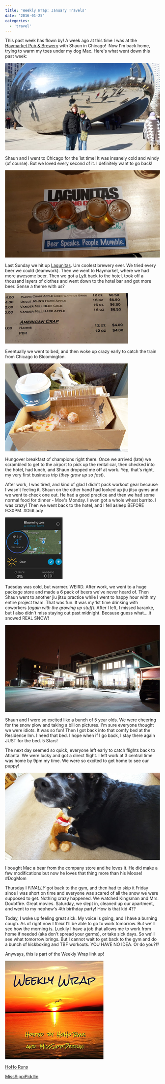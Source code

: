 ```yaml
---
title: 'Weekly Wrap: January Travels'
date: '2016-01-25'
categories:
  - 'travel'
---
```


This past week has flown by! A week ago at this time I was at the [Haymarket Pub & Brewery](http://www.haymarketbrewing.com/) with Shaun in Chicago!  Now I'm back home, trying to warm my toes under my dog Mac. Here's what went down this past week:

[![](images/tumblr_inline_o1d3ysbMBL1qzz1i4_540.jpg)](https://40.media.tumblr.com/20dc855664339babbdad90e446aee584/tumblr_inline_o1d3ysbMBL1qzz1i4_540.jpg)

Shaun and I went to Chicago for the 1st time! It was insanely cold and windy (of course). But we loved every second of it. I definitely want to go back!

[![](images/tumblr_inline_o1d44lNXjH1qzz1i4_540.jpg)](https://41.media.tumblr.com/e16bcad4c720ac8cd39de20eaa067088/tumblr_inline_o1d44lNXjH1qzz1i4_540.jpg)

Last Sunday we hit up [Lagunitas](https://lagunitas.com/). Um coolest brewery ever. We tried every beer we could (teamwork). Then we went to Haymarket, where we had more awesome beer. Then we got a [Lyft](https://www.lyft.com/invited/KALEIGH808390) back to the hotel, took off a thousand layers of clothes and went down to the hotel bar and got more beer. Sense a theme with us?

[![](images/20160117_184810-1.jpg)](http://2.bp.blogspot.com/-yBpe9l5em7Q/VqWDu8rcfuI/AAAAAAABLZE/j9YtNxkVnpM/s1600/20160117_184810-1.jpg)

Eventually we went to bed, and then woke up crazy early to catch the train from Chicago to Bloomington.

[![](images/IMG_20160118_091341.jpg)](http://3.bp.blogspot.com/-86-tYans6uo/VqWEPxGLmsI/AAAAAAABLZM/UsdbNK8_FZU/s1600/IMG_20160118_091341.jpg)

Hungover breakfast of champions right there. Once we arrived (late) we scrambled to get to the airport to pick up the rental car, then checked into the hotel, had lunch, and Shaun dropped me off at work. Yep, that's right, my very first business trip (_they grow up so fast_).

After work, I was tired, and kind of glad I didn't pack workout gear because I wasn't feeling it. Shaun on the other hand had looked up jiu jitsu gyms and we went to check one out. He had a good practice and then we had some normal food for dinner - Moe's Monday. I even got a whole wheat burrito. I was crazy! Then we went back to the hotel, and I fell asleep BEFORE 9:30PM. #OldLady

[![](images/IMG_20160119_075730.jpg)](http://2.bp.blogspot.com/-k-hr20faFA0/VqWFOp_kGMI/AAAAAAABLZY/K_rWcNOhzbo/s1600/IMG_20160119_075730.jpg)

Tuesday was cold, but warmer. WEIRD. After work, we went to a huge package store and made a 6 pack of beers we've never heard of. Then Shaun went to another jiu jitsu practice while I went to happy hour with my entire project team. That was fun. It was my 1st time drinking with coworkers (_again with the growing up stuff_). After I left, I missed karaoke, but I also didn't miss staying out past midnight. Because guess what....it snowed REAL SNOW!

[![](images/IMG_20160119_213357.jpg)](http://3.bp.blogspot.com/-VdCri-Gjq_g/VqWF8SH7fnI/AAAAAAABLZg/gvO2geqZ17g/s1600/IMG_20160119_213357.jpg)

Shaun and I were so excited like a bunch of 5 year olds. We were cheering for the snow plow and taking a billion pictures. I'm sure everyone thought we were idiots. It was so fun! Then I got back into that comfy bed at the Residence Inn. I need that bed. I hope when if I go back, I stay there again JUST for the bed. 5 Stars!

The next day seemed so quick, everyone left early to catch flights back to Atlanta. We were lucky and got a direct flight. I left work at 3 central time was home by 9pm my time. We were so excited to get home to see our puppy!

[![](images/IMG_20160123_233950.jpg)](http://2.bp.blogspot.com/-4N0WzoE26LA/VqWHHSaDRtI/AAAAAAABLZs/89MvfIJR2Ds/s1600/IMG_20160123_233950.jpg)

I bought Mac a bear from the company store and he loves it. He did make a few modifications but now he loves that thing more than his Moose! #DogMom

Thursday I _FINALLY_ got back to the gym, and then had to skip it Friday since I was short on time and everyone was scared of all the snow we were supposed to get. Nothing crazy happened. We watched Kingsman and Mrs. Doubtfire. Great movies. Saturday, we slept in, cleaned up our apartment, and went to my nephew's 4th birthday party! How is that kid 4??

Today, I woke up feeling great sick. My voice is going, and I have a burning cough. As of right now I *think* I'll be able to go to work tomorrow. But we'll see how the morning is. Luckily I have a job that allows me to work from home if needed (aka don't spread your germs), or take sick days. So we'll see what tomorrow brings. But I cannot wait to get back to the gym and do a bunch of kickboxing and TBF workouts. YOU HAVE NO IDEA. Or do you?!?

Anyways, this is part of the Weekly Wrap link up!



[![](images/WeeklyWrap.jpg)](http://3.bp.blogspot.com/-yIW5MutVIYk/VcOhp3FgsYI/AAAAAAAABmU/9MODiWOHVzE/s320/WeeklyWrap.jpg)

[HoHo Runs](http://hohoruns.blogspot.com/)

[MissSippiPiddlin](http://www.misssippipiddlin.com/)
